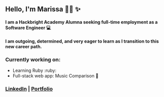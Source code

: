 
<!-- This is a README.md for my GitHub page -->

## Hello, I'm Marissa 👋🏽 :sparkles: 

#### I am a Hackbright Academy Alumna seeking full-time employment as a Software Engineer 💻 

#### I am outgoing, determined, and very eager to learn as I transition to this new career path.

### Currently working on: 
* Learning Ruby :ruby:
* Full-stack web app: Music Comparison :musical_note:

### [LinkedIn](https://www.linkedin.com/in/marissa-aguilera/) | [Portfolio](https://meaguileraa.github.io/Portfolio/)